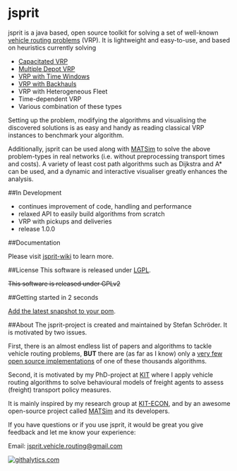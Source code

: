 jsprit
======
jsprit is a java based, open source toolkit for solving a set of well-known <a href="http://neo.lcc.uma.es/vrp/vehicle-routing-problem/" target="_blank">vehicle routing problems</a> (VRP). 
It is lightweight and easy-to-use, and based on heuristics currently solving 
- <a href="http://neo.lcc.uma.es/vrp/vrp-flavors/capacitated-vrp/" target="_blank">Capacitated VRP</a>
- <a href="http://neo.lcc.uma.es/vrp/vrp-flavors/multiple-depot-vrp/" target="_blank">Multiple Depot VRP</a>
- <a href="http://neo.lcc.uma.es/vrp/vrp-flavors/vrp-with-time-windows" target="_blank">VRP with Time Windows</a>
- <a href="http://neo.lcc.uma.es/vrp/vrp-flavors/vrp-with-backhauls/" target="_blank">VRP with Backhauls</a>
- VRP with Heterogeneous Fleet
- Time-dependent VRP
- Various combination of these types

Setting up the problem, modifying the algorithms and visualising the discovered solutions is as easy and handy as 
reading classical VRP instances to benchmark your algorithm.

Additionally, jsprit can be used along with <a href="http://www.matsim.org" target="blank_">MATSim</a> 
to solve the above problem-types in real networks (i.e. without preprocessing transport times and costs). A variety of least cost path algorithms such as Dijkstra and A*
can be used, and a dynamic and interactive visualiser greatly enhances the analysis.

##In Development
- continues improvement of code, handling and performance
- relaxed API to easily build algorithms from scratch
- VRP with pickups and deliveries
- release 1.0.0

##Documentation

Please visit [jsprit-wiki](https://github.com/jsprit/jsprit/wiki) to learn more.

##License
This software is released under [LGPL](http://opensource.org/licenses/LGPL-3.0).

<del>This software is released under GPLv2</del>

##Getting started in 2 seconds

[Add the latest snapshot to your pom](https://github.com/jsprit/jsprit/wiki/Add-latest-snapshot-to-your-pom).

##About
The jsprit-project is created and maintained by Stefan Schröder. It is motivated by two issues. 

First, there is an almost endless list of papers and algorithms to tackle vehicle routing problems, **BUT** there are (as far as I know) only a [very few open source implementations](https://github.com/jsprit/jsprit/wiki/Other-Projects) of one of these thousands algorithms. 

Second, it is motivated by my PhD-project at [KIT](http://www.kit.edu/english/index.php) where I apply vehicle routing algorithms to solve behavioural models of freight agents to assess (freight) transport policy measures. 

It is mainly inspired by my research group at [KIT-ECON](http://netze.econ.kit.edu/21.php), and by an awesome open-source project called [MATSim](www.matsim.org) and its developers.

If you have questions or if you use jsprit, it would be great you give feedback and let me know your experience:

Email: jsprit.vehicle.routing@gmail.com

[![](https://cruel-carlota.pagodabox.com/ba53806a8cc8ff439c1a51d152245dee "githalytics.com")](http://githalytics.com/jsprit/jsprit)
